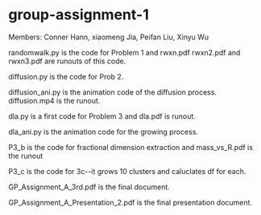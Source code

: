 # group-assignment-1

Members: Conner Hann, xiaomeng Jia, Peifan Liu, Xinyu Wu

randomwalk.py  is the code for Problem 1 and rwxn.pdf rwxn2.pdf and rwxn3.pdf are runouts of this code.

diffusion.py is the code for Prob 2.

diffusion_ani.py is the animation code of the diffusion process. diffusion.mp4 is the runout.

dla.py is a first code for Problem 3 and dla.pdf is runout.

dla_ani.py is the animation code for the growing process. 

P3_b is the code for fractional dimension extraction and mass_vs_R.pdf is the runout

P3_c is the code for 3c--it grows 10 clusters and caluclates df for each.

GP_Assignment_A_3rd.pdf is the final document.

GP_Assignment_A_Presentation_2.pdf is the final presentation document.
